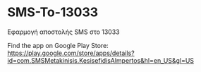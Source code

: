 # SMS-To-13033
Εφαρμογή αποστολής SMS στο 13033

Find the app on Google Play Store: https://play.google.com/store/apps/details?id=com.SMSMetakinisis.KesisefidisAlmpertos&hl=en_US&gl=US
